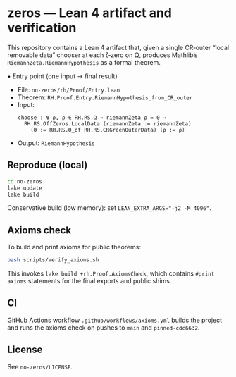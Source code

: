 # zeros — Lean 4 artifact and verification

This repository contains a Lean 4 artifact that, given a single CR‑outer “local removable data” chooser at each ζ‑zero on Ω, produces Mathlib’s `RiemannZeta.RiemannHypothesis` as a formal theorem.

• Entry point (one input → final result)
  - File: `no-zeros/rh/Proof/Entry.lean`
  - Theorem: `RH.Proof.Entry.RiemannHypothesis_from_CR_outer`
  - Input:
    ```lean
    choose : ∀ ρ, ρ ∈ RH.RS.Ω → riemannZeta ρ = 0 →
      RH.RS.OffZeros.LocalData (riemannZeta := riemannZeta)
        (Θ := RH.RS.Θ_of RH.RS.CRGreenOuterData) (ρ := ρ)
    ```
  - Output: `RiemannHypothesis`

## Reproduce (local)

```bash
cd no-zeros
lake update
lake build
```

Conservative build (low memory): set `LEAN_EXTRA_ARGS="-j2 -M 4096"`.

## Axioms check

To build and print axioms for public theorems:

```bash
bash scripts/verify_axioms.sh
```

This invokes `lake build +rh.Proof.AxiomsCheck`, which contains `#print axioms` statements for the final exports and public shims.

## CI

GitHub Actions workflow `.github/workflows/axioms.yml` builds the project and runs the axioms check on pushes to `main` and `pinned-cdc6632`.

## License

See `no-zeros/LICENSE`.
